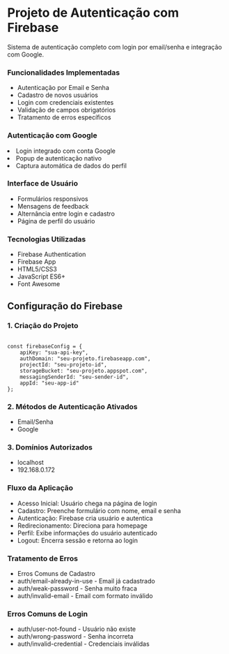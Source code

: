 <h1>Projeto de Autenticação com Firebase</h1>
Sistema de autenticação completo com login por email/senha e integração com Google.

<h3>Funcionalidades Implementadas</h3>
<ul>
<li>Autenticação por Email e Senha</li>
<li>Cadastro de novos usuários</li>
<li>Login com credenciais existentes</li>
<li>Validação de campos obrigatórios</li>
<li>Tratamento de erros específicos</li>
</ul>

<h3>Autenticação com Google</h3
<ul>
<li>Login integrado com conta Google</li>
<li>Popup de autenticação nativo</li>
<li>Captura automática de dados do perfil</li>
</ul>

<h3>Interface de Usuário</h3>
<ul>
<li>Formulários responsivos</li>
<li>Mensagens de feedback</li>
<li>Alternância entre login e cadastro</li>
<li>Página de perfil do usuário</li>
</ul>

<h3>Tecnologias Utilizadas</h3>
<ul>
<li>Firebase Authentication</li>
<li>Firebase App</li>
<li>HTML5/CSS3</li>
<li>JavaScript ES6+</li>
<li>Font Awesome</li>
</ul>
 
<h2>Configuração do Firebase</h2>
<h3>1. Criação do Projeto</h3>

```

const firebaseConfig = {
    apiKey: "sua-api-key",
    authDomain: "seu-projeto.firebaseapp.com",
    projectId: "seu-projeto-id",
    storageBucket: "seu-projeto.appspot.com",
    messagingSenderId: "seu-sender-id",
    appId: "seu-app-id"
};

```

<h3>2. Métodos de Autenticação Ativados</h3>
<ul>
<li>Email/Senha</li>
<li>Google</li>
</ul>

<h3>3. Domínios Autorizados</h3>
<ul>
<li>localhost</li>
<li>192.168.0.172</li>
</ul>

<h3>Fluxo da Aplicação</h3>
<ul>
<li>Acesso Inicial: Usuário chega na página de login</li>
<li>Cadastro: Preenche formulário com nome, email e senha</li>
<li>Autenticação: Firebase cria usuário e autentica</li>
<li>Redirecionamento: Direciona para homepage</li>
<li>Perfil: Exibe informações do usuário autenticado</li>
<li>Logout: Encerra sessão e retorna ao login</li>
</ul>

<h3>Tratamento de Erros</h3>
<ul>
<li>Erros Comuns de Cadastro</li>
<li>auth/email-already-in-use - Email já cadastrado</li>
<li>auth/weak-password - Senha muito fraca</li>
<li>auth/invalid-email - Email com formato inválido</li>
</ul>

<h3>Erros Comuns de Login</h3>
<ul>
<li>auth/user-not-found - Usuário não existe</li>
<li>auth/wrong-password - Senha incorreta</li>
<li>auth/invalid-credential - Credenciais inválidas</li>
</ul>
